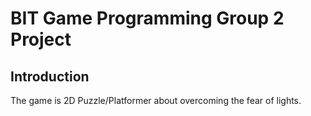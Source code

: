 # BIT Game Programming Group 2 Project
## Introduction
The game is 2D Puzzle/Platformer about overcoming the fear of lights.